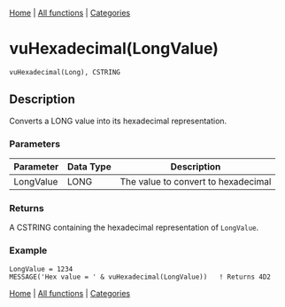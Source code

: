 [Home](../index.md) | [All functions](index.md) | [Categories](../categories/index.md)

# vuHexadecimal(LongValue)

```Prototype
vuHexadecimal(Long), CSTRING
```


## Description
Converts a LONG value into its hexadecimal representation.

### Parameters

| Parameter | Data Type | Description                          |
|-----------|-----------|--------------------------------------|
| LongValue | LONG      | The value to convert to hexadecimal  |

### Returns
A CSTRING containing the hexadecimal representation of `LongValue`.

### Example

```Clarion
LongValue = 1234
MESSAGE('Hex value = ' & vuHexadecimal(LongValue))   ! Returns 4D2
```

[Home](../index.md) | [All functions](index.md) | [Categories](../categories/index.md)
